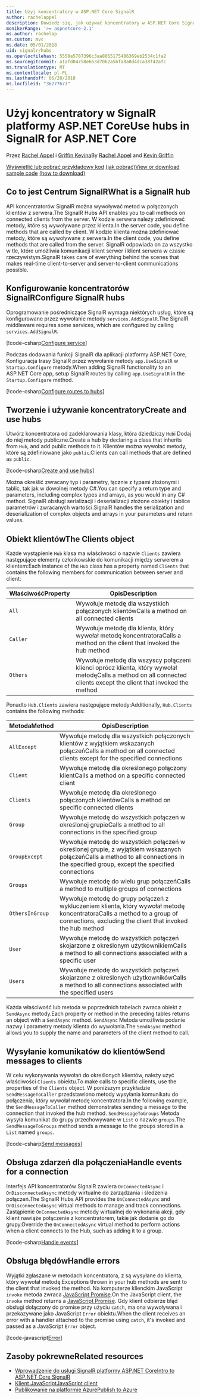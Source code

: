 ```yaml
---
title: Użyj koncentratory w ASP.NET Core SignalR
author: rachelappel
description: Dowiedz się, jak używać koncentratory w ASP.NET Core SignalR.
monikerRange: '>= aspnetcore-2.1'
ms.author: rachelap
ms.custom: mvc
ms.date: 05/01/2018
uid: signalr/hubs
ms.openlocfilehash: 5558a5787396c3aa8055175486369eb2534c1fa2
ms.sourcegitcommit: a1afd04758e663d7062a5bfa8a0d4dca38f42afc
ms.translationtype: MT
ms.contentlocale: pl-PL
ms.lasthandoff: 06/20/2018
ms.locfileid: "36277673"
---
```

# <a name="use-hubs-in-signalr-for-aspnet-core"></a><span data-ttu-id="a537a-103">Użyj koncentratory w SignalR platformy ASP.NET Core</span><span class="sxs-lookup"><span data-stu-id="a537a-103">Use hubs in SignalR for ASP.NET Core</span></span>

<span data-ttu-id="a537a-104">Przez [Rachel Appel](https://twitter.com/rachelappel) i [Griffin Kevina](https://twitter.com/1kevgriff)</span><span class="sxs-lookup"><span data-stu-id="a537a-104">By [Rachel Appel](https://twitter.com/rachelappel) and [Kevin Griffin](https://twitter.com/1kevgriff)</span></span>

<span data-ttu-id="a537a-105">[Wyświetlić lub pobrać przykładowy kod](https://github.com/aspnet/Docs/tree/master/aspnetcore/signalr/hubs/sample/ ) [(jak pobrać)](xref:tutorials/index#how-to-download-a-sample)</span><span class="sxs-lookup"><span data-stu-id="a537a-105">[View or download sample code](https://github.com/aspnet/Docs/tree/master/aspnetcore/signalr/hubs/sample/ ) [(how to download)](xref:tutorials/index#how-to-download-a-sample)</span></span>

## <a name="what-is-a-signalr-hub"></a><span data-ttu-id="a537a-106">Co to jest Centrum SignalR</span><span class="sxs-lookup"><span data-stu-id="a537a-106">What is a SignalR hub</span></span>

<span data-ttu-id="a537a-107">API koncentratorów SignalR można wywoływać metod w połączonych klientów z serwera.</span><span class="sxs-lookup"><span data-stu-id="a537a-107">The SignalR Hubs API enables you to call methods on connected clients from the server.</span></span> <span data-ttu-id="a537a-108">W kodzie serwera należy zdefiniować metody, które są wywoływane przez klienta.</span><span class="sxs-lookup"><span data-stu-id="a537a-108">In the server code, you define methods that are called by client.</span></span> <span data-ttu-id="a537a-109">W kodzie klienta można zdefiniować metody, które są wywoływane z serwera.</span><span class="sxs-lookup"><span data-stu-id="a537a-109">In the client code, you define methods that are called from the server.</span></span> <span data-ttu-id="a537a-110">SignalR odpowiada on za wszystko w tle, które umożliwia komunikacji klient serwer i klient serwera w czasie rzeczywistym.</span><span class="sxs-lookup"><span data-stu-id="a537a-110">SignalR takes care of everything behind the scenes that makes real-time client-to-server and server-to-client communications possible.</span></span>

## <a name="configure-signalr-hubs"></a><span data-ttu-id="a537a-111">Konfigurowanie koncentratorów SignalR</span><span class="sxs-lookup"><span data-stu-id="a537a-111">Configure SignalR hubs</span></span>

<span data-ttu-id="a537a-112">Oprogramowanie pośredniczące SignalR wymaga niektórych usług, które są konfigurowane przez wywołanie metody `services.AddSignalR`.</span><span class="sxs-lookup"><span data-stu-id="a537a-112">The SignalR middleware requires some services, which are configured by calling `services.AddSignalR`.</span></span>

[!code-csharp[Configure service](hubs/sample/startup.cs?range=38)]

<span data-ttu-id="a537a-113">Podczas dodawania funkcji SignalR dla aplikacji platformy ASP.NET Core, Konfiguracja trasy SignalR przez wywołanie metody `app.UseSignalR` w `Startup.Configure` metody.</span><span class="sxs-lookup"><span data-stu-id="a537a-113">When adding SignalR functionality to an ASP.NET Core app, setup SignalR routes by calling `app.UseSignalR` in the `Startup.Configure` method.</span></span>

[!code-csharp[Configure routes to hubs](hubs/sample/startup.cs?range=57-60)]

## <a name="create-and-use-hubs"></a><span data-ttu-id="a537a-114">Tworzenie i używanie koncentratory</span><span class="sxs-lookup"><span data-stu-id="a537a-114">Create and use hubs</span></span>

<span data-ttu-id="a537a-115">Utwórz koncentratora od zadeklarowania klasy, która dziedziczy `Hub`i Dodaj do niej metody publiczne.</span><span class="sxs-lookup"><span data-stu-id="a537a-115">Create a hub by declaring a class that inherits from `Hub`, and add public methods to it.</span></span> <span data-ttu-id="a537a-116">Klientów można wywołać metody, które są zdefiniowane jako `public`.</span><span class="sxs-lookup"><span data-stu-id="a537a-116">Clients can call methods that are defined as `public`.</span></span>

[!code-csharp[Create and use hubs](hubs/sample/hubs/chathub.cs?range=8-37)]

<span data-ttu-id="a537a-117">Można określić zwracany typ i parametry, łącznie z typami złożonymi i tablic, tak jak w dowolnej metody C#.</span><span class="sxs-lookup"><span data-stu-id="a537a-117">You can specify a return type and parameters, including complex types and arrays, as you would in any C# method.</span></span> <span data-ttu-id="a537a-118">SignalR obsługi serializacji i deserializacji złożone obiekty i tablice parametrów i zwracanych wartości.</span><span class="sxs-lookup"><span data-stu-id="a537a-118">SignalR handles the serialization and deserialization of complex objects and arrays in your parameters and return values.</span></span>

## <a name="the-clients-object"></a><span data-ttu-id="a537a-119">Obiekt klientów</span><span class="sxs-lookup"><span data-stu-id="a537a-119">The Clients object</span></span>

<span data-ttu-id="a537a-120">Każde wystąpienie `Hub` klasa ma właściwości o nazwie `Clients` zawiera następujące elementy członkowskie do komunikacji między serwerem a klientem:</span><span class="sxs-lookup"><span data-stu-id="a537a-120">Each instance of the `Hub` class has a property named `Clients` that contains the following members for communication between server and client:</span></span>

| <span data-ttu-id="a537a-121">Właściwość</span><span class="sxs-lookup"><span data-stu-id="a537a-121">Property</span></span> | <span data-ttu-id="a537a-122">Opis</span><span class="sxs-lookup"><span data-stu-id="a537a-122">Description</span></span> |
| ------ | ----------- |
| `All` | <span data-ttu-id="a537a-123">Wywołuje metodę dla wszystkich połączonych klientów</span><span class="sxs-lookup"><span data-stu-id="a537a-123">Calls a method on all connected clients</span></span> |
| `Caller` | <span data-ttu-id="a537a-124">Wywołuje metodę dla klienta, który wywołał metodę koncentratora</span><span class="sxs-lookup"><span data-stu-id="a537a-124">Calls a method on the client that invoked the hub method</span></span> |
| `Others` | <span data-ttu-id="a537a-125">Wywołuje metodę dla wszyscy połączeni klienci oprócz klienta, który wywołał metodę</span><span class="sxs-lookup"><span data-stu-id="a537a-125">Calls a method on all connected clients except the client that invoked the method</span></span> |


<span data-ttu-id="a537a-126">Ponadto `Hub.Clients` zawiera następujące metody:</span><span class="sxs-lookup"><span data-stu-id="a537a-126">Additionally, `Hub.Clients` contains the following methods:</span></span>

| <span data-ttu-id="a537a-127">Metoda</span><span class="sxs-lookup"><span data-stu-id="a537a-127">Method</span></span> | <span data-ttu-id="a537a-128">Opis</span><span class="sxs-lookup"><span data-stu-id="a537a-128">Description</span></span> |
| ------ | ----------- |
| `AllExcept` | <span data-ttu-id="a537a-129">Wywołuje metodę dla wszystkich połączonych klientów z wyjątkiem wskazanych połączeń</span><span class="sxs-lookup"><span data-stu-id="a537a-129">Calls a method on all connected clients except for the specified connections</span></span> |
| `Client` | <span data-ttu-id="a537a-130">Wywołuje metodę dla określonego połączony klient</span><span class="sxs-lookup"><span data-stu-id="a537a-130">Calls a method on a specific connected client</span></span> |
| `Clients` | <span data-ttu-id="a537a-131">Wywołuje metodę dla określonego połączonych klientów</span><span class="sxs-lookup"><span data-stu-id="a537a-131">Calls a method on specific connected clients</span></span> |
| `Group` | <span data-ttu-id="a537a-132">Wywołuje metodę do wszystkich połączeń w określonej grupie</span><span class="sxs-lookup"><span data-stu-id="a537a-132">Calls a method to all connections in the specified group</span></span>  |
| `GroupExcept` | <span data-ttu-id="a537a-133">Wywołuje metodę do wszystkich połączeń w określonej grupie, z wyjątkiem wskazanych połączeń</span><span class="sxs-lookup"><span data-stu-id="a537a-133">Calls a method to all connections in the specified group, except the specified connections</span></span> |
| `Groups` | <span data-ttu-id="a537a-134">Wywołuje metodę do wielu grup połączeń</span><span class="sxs-lookup"><span data-stu-id="a537a-134">Calls a method to multiple groups of connections</span></span>  |
| `OthersInGroup` | <span data-ttu-id="a537a-135">Wywołuje metodę do grupy połączeń z wykluczeniem klienta, który wywołał metodę koncentratora</span><span class="sxs-lookup"><span data-stu-id="a537a-135">Calls a method to a group of connections, excluding the client that invoked the hub method</span></span>  |
| `User` | <span data-ttu-id="a537a-136">Wywołuje metodę do wszystkich połączeń skojarzone z określonym użytkownikiem</span><span class="sxs-lookup"><span data-stu-id="a537a-136">Calls a method to all connections associated with a specific user</span></span> |
| `Users` | <span data-ttu-id="a537a-137">Wywołuje metodę do wszystkich połączeń skojarzone z określonych użytkowników</span><span class="sxs-lookup"><span data-stu-id="a537a-137">Calls a method to all connections associated with the specified users</span></span> |

<span data-ttu-id="a537a-138">Każda właściwość lub metoda w poprzednich tabelach zwraca obiekt z `SendAsync` metody.</span><span class="sxs-lookup"><span data-stu-id="a537a-138">Each property or method in the preceding tables returns an object with a `SendAsync` method.</span></span> <span data-ttu-id="a537a-139">`SendAsync` Metoda umożliwia podanie nazwy i parametry metody klienta do wywołania.</span><span class="sxs-lookup"><span data-stu-id="a537a-139">The `SendAsync` method allows you to supply the name and parameters of the client method to call.</span></span>

## <a name="send-messages-to-clients"></a><span data-ttu-id="a537a-140">Wysyłanie komunikatów do klientów</span><span class="sxs-lookup"><span data-stu-id="a537a-140">Send messages to clients</span></span>

<span data-ttu-id="a537a-141">W celu wykonywania wywołań do określonych klientów, należy użyć właściwości `Clients` obiektu.</span><span class="sxs-lookup"><span data-stu-id="a537a-141">To make calls to specific clients, use the properties of the `Clients` object.</span></span> <span data-ttu-id="a537a-142">W poniższym przykładzie `SendMessageToCaller` przedstawiono metody wysyłania komunikatu do połączenia, który wywołał metodę koncentratora.</span><span class="sxs-lookup"><span data-stu-id="a537a-142">In the following example, the `SendMessageToCaller` method demonstrates sending a message to the connection that invoked the hub method.</span></span> <span data-ttu-id="a537a-143">`SendMessageToGroups` Metoda wysyła komunikat do grupy przechowywane w `List` o nazwie `groups`.</span><span class="sxs-lookup"><span data-stu-id="a537a-143">The `SendMessageToGroups` method sends a message to the groups stored in a `List` named `groups`.</span></span>

[!code-csharp[Send messages](hubs/sample/hubs/chathub.cs?range=15-24)]

## <a name="handle-events-for-a-connection"></a><span data-ttu-id="a537a-144">Obsługa zdarzeń dla połączenia</span><span class="sxs-lookup"><span data-stu-id="a537a-144">Handle events for a connection</span></span>

<span data-ttu-id="a537a-145">Interfejs API koncentratorów SignalR zawiera `OnConnectedAsync` i `OnDisconnectedAsync` metody wirtualne do zarządzania i śledzenia połączeń.</span><span class="sxs-lookup"><span data-stu-id="a537a-145">The SignalR Hubs API provides the `OnConnectedAsync` and `OnDisconnectedAsync` virtual methods to manage and track connections.</span></span> <span data-ttu-id="a537a-146">Zastąpienie `OnConnectedAsync` metody wirtualnej do wykonania akcji, gdy klient nawiąże połączenie z koncentratorem, takie jak dodanie go do grupy.</span><span class="sxs-lookup"><span data-stu-id="a537a-146">Override the `OnConnectedAsync` virtual method to perform actions when a client connects to the Hub, such as adding it to a group.</span></span>

[!code-csharp[Handle events](hubs/sample/hubs/chathub.cs?range=26-36)]

## <a name="handle-errors"></a><span data-ttu-id="a537a-147">Obsługa błędów</span><span class="sxs-lookup"><span data-stu-id="a537a-147">Handle errors</span></span>

<span data-ttu-id="a537a-148">Wyjątki zgłaszane w metodach koncentratora, z są wysyłane do klienta, który wywołał metodę.</span><span class="sxs-lookup"><span data-stu-id="a537a-148">Exceptions thrown in your hub methods are sent to the client that invoked the method.</span></span> <span data-ttu-id="a537a-149">Na komputerze klienckim JavaScript `invoke` metoda zwraca [JavaScript Promise](https://developer.mozilla.org/docs/Web/JavaScript/Guide/Using_promises).</span><span class="sxs-lookup"><span data-stu-id="a537a-149">On the JavaScript client, the `invoke` method returns a [JavaScript Promise](https://developer.mozilla.org/docs/Web/JavaScript/Guide/Using_promises).</span></span> <span data-ttu-id="a537a-150">Gdy klient odbierze błąd obsługi dołączony do promise przy użyciu `catch`, ma ona wywoływana i przekazywane jako JavaScript `Error` obiektu.</span><span class="sxs-lookup"><span data-stu-id="a537a-150">When the client receives an error with a handler attached to the promise using `catch`, it's invoked and passed as a JavaScript `Error` object.</span></span>

[!code-javascript[Error](hubs/sample/wwwroot/js/chat.js?range=23)]

## <a name="related-resources"></a><span data-ttu-id="a537a-151">Zasoby pokrewne</span><span class="sxs-lookup"><span data-stu-id="a537a-151">Related resources</span></span>

* [<span data-ttu-id="a537a-152">Wprowadzenie do usługi SignalR platformy ASP.NET Core</span><span class="sxs-lookup"><span data-stu-id="a537a-152">Intro to ASP.NET Core SignalR</span></span>](xref:signalr/introduction)
* [<span data-ttu-id="a537a-153">Klient JavaScript</span><span class="sxs-lookup"><span data-stu-id="a537a-153">JavaScript client</span></span>](xref:signalr/javascript-client)
* [<span data-ttu-id="a537a-154">Publikowanie na platformie Azure</span><span class="sxs-lookup"><span data-stu-id="a537a-154">Publish to Azure</span></span>](xref:signalr/publish-to-azure-web-app)

